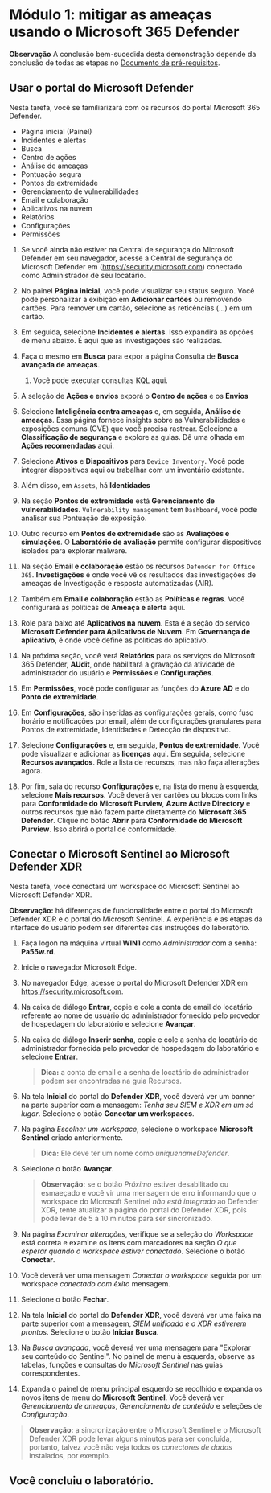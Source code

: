 # Módulo 1: mitigar as ameaças usando o Microsoft 365 Defender

**Observação** A conclusão bem-sucedida desta demonstração depende da conclusão de todas as etapas no [Documento de pré-requisitos](00-prerequisites.md).

## Usar o portal do Microsoft Defender

Nesta tarefa, você se familiarizará com os recursos do portal Microsoft 365 Defender.

- Página inicial (Painel)
- Incidentes e alertas
- Busca
- Centro de ações
- Análise de ameaças
- Pontuação segura
- Pontos de extremidade
- Gerenciamento de vulnerabilidades
- Email e colaboração
- Aplicativos na nuvem
- Relatórios
- Configurações
- Permissões

1. Se você ainda não estiver na Central de segurança do Microsoft Defender em seu navegador, acesse a Central de segurança do Microsoft Defender em (https://security.microsoft.com) conectado como Administrador de seu locatário.

1. No painel **Página inicial**, você pode visualizar seu status seguro. Você pode personalizar a exibição em **Adicionar cartões** ou removendo cartões. Para remover um cartão, selecione as reticências (...) em um cartão.
1. Em seguida, selecione **Incidentes e alertas**. Isso expandirá as opções de menu abaixo. É aqui que as investigações são realizadas.
1. Faça o mesmo em **Busca** para expor a página Consulta de **Busca avançada de ameaças**. 
    1. Você pode executar consultas KQL aqui.
1. A seleção de **Ações e envios** exporá o **Centro de ações** e os **Envios**
1. Selecione **Inteligência contra ameaças** e, em seguida, **Análise de ameaças**. Essa página fornece insights sobre as Vulnerabilidades e exposições comuns (CVE) que você precisa rastrear. Selecione a **Classificação de segurança** e explore as guias. Dê uma olhada em **Ações recomendadas** aqui.
1. Selecione **Ativos** e **Dispositivos** para `Device Inventory`. Você pode integrar dispositivos aqui ou trabalhar com um inventário existente.
1. Além disso, em `Assets`, há **Identidades**
1. Na seção **Pontos de extremidade** está **Gerenciamento de vulnerabilidades**. `Vulnerability management` tem `Dashboard`, você pode analisar sua Pontuação de exposição.
1. Outro recurso em **Pontos de extremidade** são as **Avaliações e simulações**. O **Laboratório de avaliação** permite configurar dispositivos isolados para explorar malware.
1. Na seção **Email e colaboração** estão os recursos `Defender for Office 365`. **Investigações** é onde você vê os resultados das investigações de ameaças de Investigação e resposta automatizadas (AIR).
1. Também em **Email e colaboração** estão as **Políticas e regras**. Você configurará as políticas de **Ameaça e alerta** aqui.
1. Role para baixo até **Aplicativos na nuvem**. Esta é a seção do serviço **Microsoft Defender para Aplicativos de Nuvem**. Em **Governança de aplicativo**, é onde você define as políticas do aplicativo.
1. Na próxima seção, você verá **Relatórios** para os serviços do Microsoft 365 Defender, **AUdit**, onde habilitará a gravação da atividade de administrador do usuário e **Permissões** e **Configurações**.
1. Em **Permissões**, você pode configurar as funções do **Azure AD** e do **Ponto de extremidade**.
1. Em **Configurações**, são inseridas as configurações gerais, como fuso horário e notificações por email, além de configurações granulares para Pontos de extremidade, Identidades e Detecção de dispositivo.
1. Selecione **Configurações** e, em seguida, **Pontos de extremidade**. Você pode visualizar e adicionar as **licenças** aqui. Em seguida, selecione **Recursos avançados**. Role a lista de recursos, mas não faça alterações agora.
1. Por fim, saia do recurso **Configurações** e, na lista do menu à esquerda, selecione **Mais recursos**. Você deverá ver cartões ou blocos com links para **Conformidade do Microsoft Purview**, **Azure Active Directory** e outros recursos que não fazem parte diretamente do **Microsoft 365 Defender**. Clique no botão **Abrir** para **Conformidade do Microsoft Purview**. Isso abrirá o portal de conformidade.

## Conectar o Microsoft Sentinel ao Microsoft Defender XDR

Nesta tarefa, você conectará um workspace do Microsoft Sentinel ao Microsoft Defender XDR.

**Observação:** há diferenças de funcionalidade entre o portal do Microsoft Defender XDR e o portal do Microsoft Sentinel. A experiência e as etapas da interface do usuário podem ser diferentes das instruções do laboratório.

1. Faça logon na máquina virtual **WIN1** como *Administrador* com a senha: **Pa55w.rd**.  

1. Inicie o navegador Microsoft Edge.

1. No navegador Edge, acesse o portal do Microsoft Defender XDR em <https://security.microsoft.com>.

1. Na caixa de diálogo **Entrar**, copie e cole a conta de email do locatário referente ao nome de usuário do administrador fornecido pelo provedor de hospedagem do laboratório e selecione **Avançar**.

1. Na caixa de diálogo **Inserir senha**, copie e cole a senha de locatário do administrador fornecida pelo provedor de hospedagem do laboratório e selecione **Entrar**.

    >**Dica:** a conta de email e a senha de locatário do administrador podem ser encontradas na guia Recursos.

1. Na tela **Inicial** do portal do **Defender XDR**, você deverá ver um banner na parte superior com a mensagem: *Tenha seu SIEM e XDR em um só lugar*. Selecione o botão **Conectar um workspaces**.

1. Na página *Escolher um workspace*, selecione o workspace **Microsoft Sentinel** criado anteriormente.

    >**Dica:** Ele deve ter um nome como *uniquenameDefender*.

1. Selecione o botão **Avançar**.

    >**Observação:** se o botão *Próximo* estiver desabilitado ou esmaeçado e você vir uma mensagem de erro informando que o workspace do Microsoft Sentinel *não está integrado* ao Defender XDR, tente atualizar a página do portal do Defender XDR, pois pode levar de 5 a 10 minutos para ser sincronizado.

1. Na página *Examinar alterações*, verifique se a seleção do *Workspace* está correta e examine os itens com marcadores na seção *O que esperar quando o workspace estiver conectado*. Selecione o botão **Conectar**.

1. Você deverá ver uma mensagem *Conectar o workspace* seguida por um workspace *conectado com êxito* mensagem.

1. Selecione o botão **Fechar**.

1. Na tela **Inicial** do portal do **Defender XDR**, você deverá ver uma faixa na parte superior com a mensagem, *SIEM unificado e o XDR estiverem prontos*. Selecione o botão **Iniciar Busca**.

1. Na *Busca avançada*, você deverá ver uma mensagem para "Explorar seu conteúdo do Sentinel". No painel de menu à esquerda, observe as tabelas, funções e consultas do *Microsoft Sentinel* nas guias correspondentes.

1. Expanda o painel de menu principal esquerdo se recolhido e expanda os novos itens de menu do **Microsoft Sentinel**. Você deverá ver *Gerenciamento de ameaças*, *Gerenciamento de conteúdo* e seleções de *Configuração*.

 >**Observação:** a sincronização entre o Microsoft Sentinel e o Microsoft Defender XDR pode levar alguns minutos para ser concluída, portanto, talvez você não veja todos os *conectores de dados* instalados, por exemplo.

## Você concluiu o laboratório.